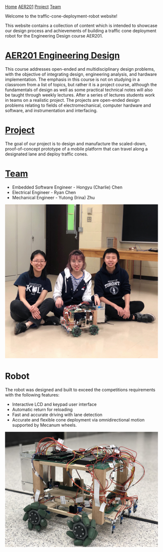 <link rel="stylesheet" type="text/css" href="theme.css">

<div class="sidenav">
  <a href=".">Home</a>
  <a href="Website/AER201_Engineering_Design">AER201</a>
  <a href="Website/Project">Project</a>
  <a href="Website/Team">Team</a>
</div>

Welcome to the traffic-cone-deployment-robot website!

This website contains a collection of content which is intended to showcase our design process and achievements of building a traffic cone deployment robot for the Engineering Design course AER201.

# [AER201 Engineering Design](Website/AER201_Engineering_Design/README.md)
This course addresses open-ended and multidisciplinary design problems, with the objective of integrating design, engineering analysis, and hardware implementation. The emphasis in this course is not on studying in a classroom from a list of topics, but rather it is a project course, although the fundamentals of design as well as some practical technical notes will also be taught through weekly lectures. After a series of lectures students work in teams on a realistic project. The projects are open-ended design problems relating to fields of electromechanical, computer hardware and software, and instrumentation and interfacing.

# [Project](Website/Project/README.md)
The goal of our project is to design and manufacture the scaled-down, proof-of-concept prototype of a mobile platform that can travel along a designated lane and deploy traffic cones. 

# [Team](Website/Team/README.md)
* Embedded Software Engineer - Hongyu (Charlie) Chen
* Electrical Engineer - Ryan Chen
* Mechanical Engineer - Yutong (Irina) Zhu

<img src="Images/Team Moments 2.jpg"/>

# Robot
The robot was designed and built to exceed the competitions requirements with the following features:
* Interactive LCD and keypad user interface 
* Automatic return for reloading 
* Fast and accurate driving with lane detection
* Accurate and flexible cone deployment via omnidirectional motion supported by Mecanum wheels.

<img src="Images/Mr. Krabs.jpg"/>
